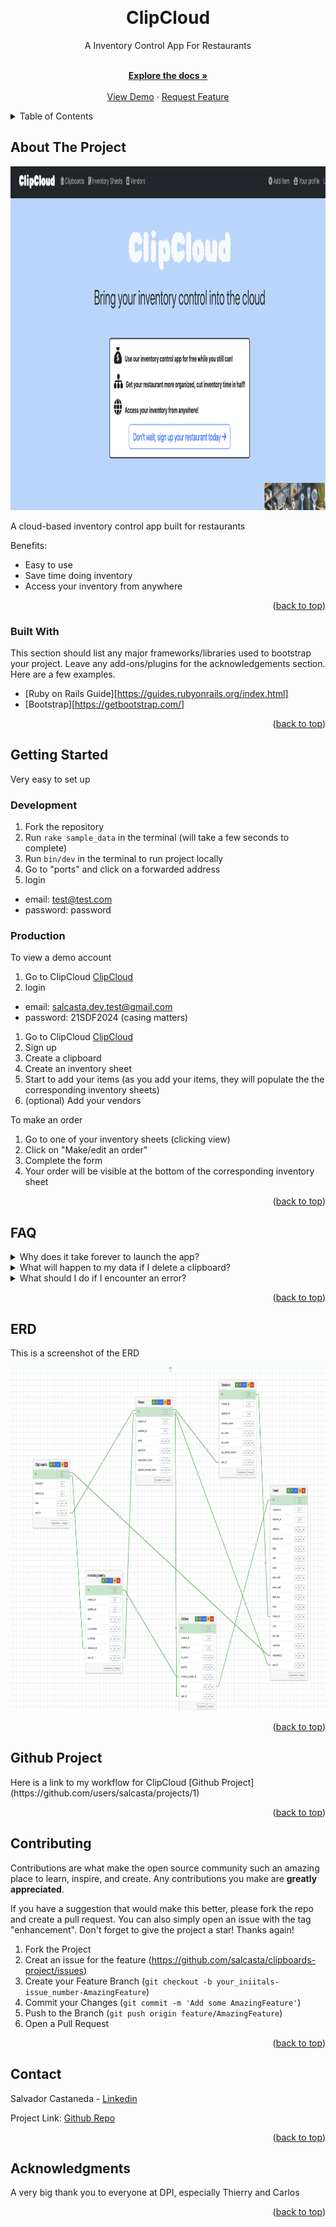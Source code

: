 <a name="readme-top"></a>


<br />
<div align="center">
  
  <h1>ClipCloud</h1>
  <p>A Inventory Control App For Restaurants</p>

  <p align="center">
    <br />
    <a href="https://github.com/salcasta/clipboards-project"><strong>Explore the docs »</strong></a>
    <br />
    <br />
    <a href="https://www.loom.com/share/5915d059d9264424b244e0835e5a5a58?sid=cf3b4fcc-1bab-4ea1-aa48-229ef29eab12">View Demo</a>
    ·
    <a href="https://github.com/salcasta/clipboards-project/issues/new">Request Feature</a>
  </p>
</div>


<details>
  <summary>Table of Contents</summary>
  <ol>
    <li>
      <a href="#about-the-project">About The Project</a>
      <ul>
        <li><a href="#built-with">Built With</a></li>
      </ul>
    </li>
    <li>
      <a href="#getting-started">Getting Started</a>
      <ul>
        <li><a href="#development">Development</a></li>
        <li><a href="#production">Production</a></li>
      </ul>
    </li>
    <li><a href="#faq">F.A.Q</a></li>
    <li><a href="#erd">ClipCloud's ERD</a></li>
    <li><a href="#github-projects">Github Projects</a></li>
    <li><a href="#contributing">Contributing</a></li>
    <li><a href="#contact">Contact</a></li>
    <li><a href="#acknowledgments">Acknowledgments</a></li>
  </ol>
</details>


## About The Project

<img src="app/assets/images/home_page.png" alt="Home Page Screenshot" style="height: 550px; width:750px;" />

A cloud-based inventory control app built for restaurants 

Benefits:
* Easy to use 
* Save time doing inventory
* Access your inventory from anywhere

<p align="right">(<a href="#readme-top">back to top</a>)</p>



### Built With

This section should list any major frameworks/libraries used to bootstrap your project. Leave any add-ons/plugins for the acknowledgements section. Here are a few examples.

* [Ruby on Rails Guide][https://guides.rubyonrails.org/index.html]
* [Bootstrap][https://getbootstrap.com/]

<p align="right">(<a href="#readme-top">back to top</a>)</p>


## Getting Started

Very easy to set up 

### Development

1. Fork the repository 
2. Run <code>rake sample_data</code> in the terminal (will take a few seconds to complete)
3. Run <code>bin/dev</code> in the terminal to run project locally 
4. Go to "ports" and click on a forwarded address
5. login 
  * email: test@test.com
  * password: password

### Production

To view a demo account 
1. Go to ClipCloud [ClipCloud](https://clipcloud.onrender.com/)
2. login 
  * email: salcasta.dev.test@gmail.com
  * password: 21SDF2024 (casing matters)

1. Go to ClipCloud [ClipCloud](https://clipcloud.onrender.com/)
2. Sign up
3. Create a clipboard
4. Create an inventory sheet
5. Start to add your items (as you add your items, they will populate the the corresponding inventory sheets)
6. (optional) Add your vendors

To make an order
1. Go to one of your inventory sheets (clicking view)
2. Click on "Make/edit an order"
3. Complete the form
4. Your order will be visible at the bottom of the corresponding inventory sheet

<p align="right">(<a href="#readme-top">back to top</a>)</p>

## FAQ

<details>
  <summary>Why does it take forever to launch the app?</summary>
  <ol>
    <p>The app is being hosted by Render, so if the app is not being accessed it will "spin down" and take 30-60 seconds to launch</p>
  </ol>
</details>

<details>
  <summary>What will happen to my data if I delete a clipboard?</summary>
  <ol>
    <p>Be careful when deleting a clipboard! All inventory sheets/orders tied to that clipboard will be deleted as well. Items will remain but you will need to reassign every item again</p>
  </ol>
</details>

<details>
  <summary>What should I do if I encounter an error?</summary>
  <ol>
    <p>If an error comes up while using the app, please contact the lead developer via LinkedIn found in the "contact" section</p>
  </ol>
</details>


<p align="right">(<a href="#readme-top">back to top</a>)</p>

## ERD

<p>This is a screenshot of the ERD </p>

<img src="app/assets/images/clipcloud_erd.png" alt="ERD Screenshot" style="height: 550px; width:750px;" />

<p align="right">(<a href="#readme-top">back to top</a>)</p>


## Github Project

<p>Here is a link to my workflow for ClipCloud [Github Project](https://github.com/users/salcasta/projects/1)</p>

<p align="right">(<a href="#readme-top">back to top</a>)</p>

## Contributing

Contributions are what make the open source community such an amazing place to learn, inspire, and create. Any contributions you make are **greatly appreciated**.

If you have a suggestion that would make this better, please fork the repo and create a pull request. You can also simply open an issue with the tag "enhancement".
Don't forget to give the project a star! Thanks again!

1. Fork the Project
2. Creat an issue for the feature (https://github.com/salcasta/clipboards-project/issues)
3. Create your Feature Branch (`git checkout -b your_iniitals-issue_number-AmazingFeature`)
4. Commit your Changes (`git commit -m 'Add some AmazingFeature'`)
5. Push to the Branch (`git push origin feature/AmazingFeature`)
6. Open a Pull Request

<p align="right">(<a href="#readme-top">back to top</a>)</p>


## Contact

Salvador Castaneda - [Linkedin](www.linkedin.com/in/salcasta)

Project Link: [Github Repo](https://github.com/salcasta/clipboards-project)

<p align="right">(<a href="#readme-top">back to top</a>)</p>


## Acknowledgments

A very big thank you to everyone at DPI, especially Thierry and Carlos

<p align="right">(<a href="#readme-top">back to top</a>)</p>
